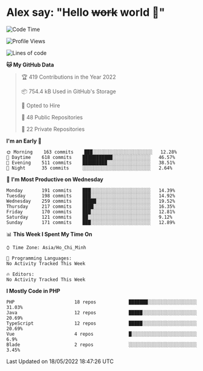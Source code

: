 # Alex say: "Hello ~~work~~ world 🐾"

<!--START_SECTION:waka-->
![Code Time](http://img.shields.io/badge/Code%20Time-0%20secs-blue)

![Profile Views](http://img.shields.io/badge/Profile%20Views-9-blue)

![Lines of code](https://img.shields.io/badge/From%20Hello%20World%20I%27ve%20Written-647%20Thousand%20lines%20of%20code-blue)

**🐱 My GitHub Data** 

> 🏆 419 Contributions in the Year 2022
 > 
> 📦 754.4 kB Used in GitHub's Storage 
 > 
> 💼 Opted to Hire
 > 
> 📜 48 Public Repositories 
 > 
> 🔑 22 Private Repositories  
 > 
**I'm an Early 🐤** 

```text
🌞 Morning    163 commits    ███░░░░░░░░░░░░░░░░░░░░░░   12.28% 
🌆 Daytime    618 commits    ███████████░░░░░░░░░░░░░░   46.57% 
🌃 Evening    511 commits    █████████░░░░░░░░░░░░░░░░   38.51% 
🌙 Night      35 commits     ░░░░░░░░░░░░░░░░░░░░░░░░░   2.64%

```
📅 **I'm Most Productive on Wednesday** 

```text
Monday       191 commits    ███░░░░░░░░░░░░░░░░░░░░░░   14.39% 
Tuesday      198 commits    ███░░░░░░░░░░░░░░░░░░░░░░   14.92% 
Wednesday    259 commits    █████░░░░░░░░░░░░░░░░░░░░   19.52% 
Thursday     217 commits    ████░░░░░░░░░░░░░░░░░░░░░   16.35% 
Friday       170 commits    ███░░░░░░░░░░░░░░░░░░░░░░   12.81% 
Saturday     121 commits    ██░░░░░░░░░░░░░░░░░░░░░░░   9.12% 
Sunday       171 commits    ███░░░░░░░░░░░░░░░░░░░░░░   12.89%

```


📊 **This Week I Spent My Time On** 

```text
⌚︎ Time Zone: Asia/Ho_Chi_Minh

💬 Programming Languages: 
No Activity Tracked This Week

🔥 Editors: 
No Activity Tracked This Week

```

**I Mostly Code in PHP** 

```text
PHP                      18 repos            ███████░░░░░░░░░░░░░░░░░░   31.03% 
Java                     12 repos            █████░░░░░░░░░░░░░░░░░░░░   20.69% 
TypeScript               12 repos            █████░░░░░░░░░░░░░░░░░░░░   20.69% 
Vue                      4 repos             █░░░░░░░░░░░░░░░░░░░░░░░░   6.9% 
Blade                    2 repos             ░░░░░░░░░░░░░░░░░░░░░░░░░   3.45%

```



 Last Updated on 18/05/2022 18:47:26 UTC
<!--END_SECTION:waka-->
